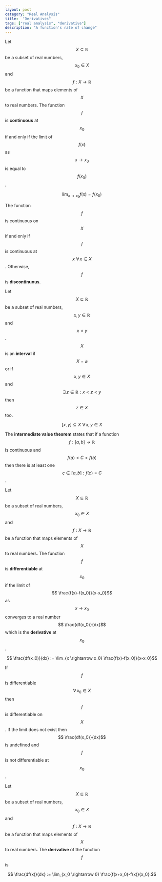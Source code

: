 ```yaml
---
layout: post
category: "Real Analysis"
title:  "Derivatives"
tags: ["real analysis", "derivative"]
description: "A function's rate of change"
---
```


Let $$X \subseteq \mathbb{R}$$ be a subset of real numbers, $$x_0 \in X$$ and $$f: X \rightarrow \mathbb{R}$$ be a function that maps elements of $$X$$ to real numbers. The function $$f$$ is **continuous** at $$x_0$$ if and only if the limit of $$f(x)$$ as $$x \rightarrow x_0$$ is equal to $$f(x_0)$$.

$$ \lim_{x \rightarrow x_0} f(x) = f(x_0) $$

The function $$f$$ is continuous on $$X$$ if and only if $$f$$ is continuous at $$x \, \, \forall \, x \in X$$. Otherwise, $$f$$ is **discontinuous**.

Let $$X \subseteq \mathbb{R}$$ be a subset of real numbers, $$x,y \in \mathbb{R}$$ and $$x<y$$. $$X$$ is an **interval** if $$X=\varnothing$$ or if $$x,y \in X$$ and $$\exists \, z \in \mathbb{R} : x<z<y$$ then $$z\in X$$ too.

$$[x,y]\subseteq X \,\, \forall \, x,y \in X$$

The **intermediate value theorem** states that if a function $$f:[a,b]\rightarrow\mathbb{R}$$ is continuous and $$f(a)<C<f(b)$$ then there is at least one $$c\in[a,b] : f(c)=C$$.

Let $$X \subseteq \mathbb{R}$$ be a subset of real numbers, $$x_0 \in X$$ and $$f: X \rightarrow \mathbb{R}$$ be a function that maps elements of $$X$$ to real numbers. The function $$f$$ is **differentiable** at $$x_0$$ if the limit of $$ \frac{f(x)-f(x_0)}{x-x_0}$$ as $$x \rightarrow x_0$$ converges to a real number $$ \frac{df(x_0)}{dx}$$ which is the **derivative** at $$x_0$$.

$$ \frac{df(x_0)}{dx} := \lim_{x \rightarrow x_0} \frac{f(x)-f(x_0)}{x-x_0}$$

If $$f$$ is differentiable $$ \forall \, x_0 \in X$$ then $$f$$ is differentiable on $$X$$. If the limit does not exist then $$ \frac{df(x_0)}{dx}$$ is undefined and $$f$$ is not differentiable at $$x_0$$.

Let $$X \subseteq \mathbb{R}$$ be a subset of real numbers, $$x_0 \in X$$ and $$f: X \rightarrow \mathbb{R}$$ be a function that maps elements of $$X$$ to real numbers. The **derivative** of the function $$f$$ is

$$ \frac{df(x)}{dx} := \lim_{x_0 \rightarrow 0} \frac{f(x+x_0)-f(x)}{x_0}.$$